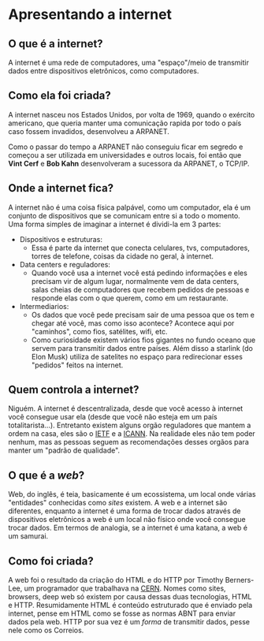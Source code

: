 # Apresentando a internet

## O que é a internet?

A internet é uma rede de computadores, uma "espaço"/meio de transmitir dados entre dispositivos eletrônicos, como computadores.

## Como ela foi criada?

A internet nasceu nos Estados Unidos, por volta de 1969, quando o exército americano, que queria manter uma comunicação rapida por todo o país caso fossem invadidos, desenvolveu a ARPANET.

Como o passar do tempo a ARPANET não conseguiu ficar em segredo e começou a ser utilizada em universidades e outros locais, foi então que **Vint Cerf** e **Bob Kahn** desenvolveram a sucessora da ARPANET, o TCP/IP.

## Onde a internet fica?

A internet não é uma coisa física palpável, como um computador, ela é um conjunto de dispositivos que se comunicam entre si a todo o momento. Uma forma simples de imaginar a internet é dividi-la em 3 partes:

- Dispositivos e estruturas:
  - Essa é parte da internet que conecta celulares, tvs, computadores, torres de telefone, coisas da cidade no geral, à internet.
- Data centers e reguladores:
  - Quando você usa a internet você está pedindo informações e eles precisam vir de algum lugar, normalmente vem de data centers, salas cheias de computadores que recebem pedidos de pessoas e responde elas com o que querem, como em um restaurante.
- Intermediarios:
  - Os dados que você pede precisam sair de uma pessoa que os tem e chegar até você, mas como isso acontece? Acontece aqui por "caminhos", como fios, satélites, wifi, etc.
  - Como curiosidade existem vários fios gigantes no fundo oceano que servem para transmitir dados entre países. Além disso a starlink (do Elon Musk) utiliza de satelites no espaço para redirecionar esses "pedidos" feitos na internet.

## Quem controla a internet?

Niguém. A internet é descentralizada, desde que você acesso à internet você consegue usar ela (desde que você não esteja em um país totalitarista...). Entretanto existem alguns orgão reguladores que mantem a ordem na casa, eles são o [IETF](https://www.ietf.org/) e a [ICANN](https://www.icann.org/). Na realidade eles não tem poder nenhum, mas as pessoas seguem as recomendações desses orgãos para manter um "padrão de qualidade".

## O que é a _web_?

Web, do inglês, é teia, basicamente é um ecossistema, um local onde várias "entidades" conhecidas como _sites_ existem. A web e a internet são diferentes, enquanto a internet é uma forma de trocar dados através de dispositivos eletrônicos a web é um local não físico onde você consegue trocar dados. Em termos de analogia, se a internet é uma katana, a web é um samurai.

## Como foi criada?

A web foi o resultado da criação do HTML e do HTTP por Timothy Berners-Lee, um programador que trabalhava na [CERN](home.web.cern.ch). Nomes como sites, browsers, deep web só existem por causa dessas duas tecnologias, HTML e HTTP. Resumidamente HTML é conteúdo estruturado que é enviado pela internet, pense em HTML como se fosse as normas ABNT para enviar dados pela web. HTTP por sua vez é um _forma_ de transmitir dados, pesse nele como os Correios.

